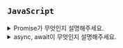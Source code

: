 ## `JavaScript`

<details>
    <summary>Promise가 무엇인지 설명해주세요.</summary>
    <br>

> 프로미스는 자바스크립트 비동기 처리에 사용되는 객체입니다. 여기서 자바스크립트의 비동기 처리란 ‘특정 코드의 실행이 완료될 때까지 기다리지 않고 다음 코드를 먼저 수행하는 자바스크립트의 특성’을 의미합니다. <br>
> 즉, 비동기 작업을 동기적으로 처리할 수 있게 사용하는 것이 Promise 객체 입니다. <br> 

> Reference: [https://joshua1988.github.io/web-development/javascript/promise-for-beginners/](https://joshua1988.github.io/web-development/javascript/promise-for-beginners/)

</details>

<details>
    <summary>async, await이 무엇인지 설명해주세요. </summary>
    <br>

> async와 await는 자바스크립트의 비동기 처리 패턴 중 가장 최근에 나온 문법입니다. 기존의 비동기 처리 방식인 콜백 함수와 프로미스의 단점을 보완하고 개발자가 읽기 좋은 코드를 작성할 수 있게 도와주죠. <br>
> Reference: [https://joshua1988.github.io/web-development/javascript/js-async-await/](https://joshua1988.github.io/web-development/javascript/js-async-await/)

</details>